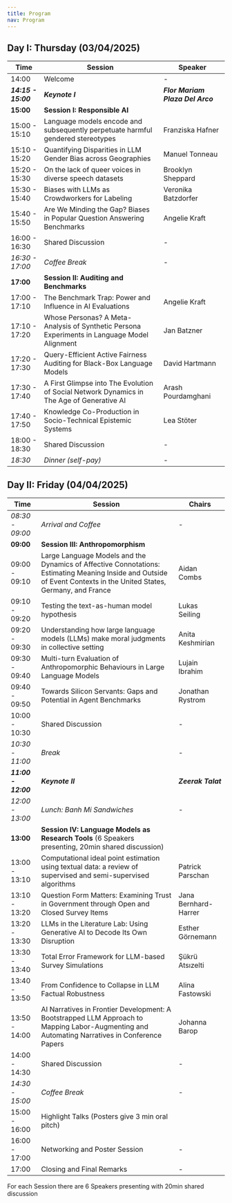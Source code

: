 ```yaml
---
title: Program
nav: Program
---
```


## Day I: Thursday (03/04/2025)

| Time         | Session                                                                 | Speaker          |
|---------------|-------------------------------------------------------------------------|-----------------|
| 14:00         | Welcome                                                                 |  -   |
| ***14:15 - 15:00*** | ***Keynote I***                                | ***Flor Mariam Plaza Del Arco***   |
| **15:00**         | **Session I: Responsible AI**  |                 |
| 15:00 - 15:10 | Language models encode and subsequently perpetuate harmful gendered stereotypes |Franziska Hafner |
| 15:10 - 15:20 | Quantifying Disparities in LLM Gender Bias across Geographies |Manuel Tonneau            |
| 15:20 - 15:30 |On the lack of queer voices in diverse speech datasets |Brooklyn Sheppard           |
| 15:30 - 15:40 |Biases with LLMs as Crowdworkers for Labeling     |  Veronika Batzdorfer      |
| 15:40 - 15:50 |Are We Minding the Gap? Biases in Popular Question Answering Benchmarks |  Angelie Kraft      |
| 16:00 - 16:30 | Shared Discussion                                                      |         -        |
| *16:30 - 17:00* | *Coffee Break*                                                           |  -    |
| **17:00**         | **Session II: Auditing and Benchmarks** |                 |
| 17:00 - 17:10 | The Benchmark Trap: Power and Influence in AI Evaluations | Angelie Kraft         |
| 17:10 - 17:20 | Whose Personas? A Meta-Analysis of Synthetic Persona Experiments in Language Model Alignment |   Jan Batzner   |
| 17:20 - 17:30 | Query-Efficient Active Fairness Auditing for Black-Box Language Models | David Hartmann  |
| 17:30 - 17:40 | A First Glimpse into The Evolution of Social Network Dynamics in The Age of Generative AI |                Arash Pourdamghani |
| 17:40 - 17:50 | Knowledge Co-Production in Socio-Technical Epistemic Systems |Lea Stöter         |
| 18:00 - 18:30 | Shared Discussion                                                      |       -          |
| *18:30*         | *Dinner (self-pay)*                                                      |       -          |

## Day II: Friday (04/04/2025)

| Time          | Session                                                                 | Chairs          |
|---------------|-------------------------------------------------------------------------|-----------------|
| *08:30 - 09:00* | *Arrival and Coffee*                                                      |  -          |
| **09:00**         | **Session III: Anthropomorphism** |                 |
| 09:00 - 09:10 | Large Language Models and the Dynamics of Affective Connotations: Estimating Meaning Inside and Outside of Event Contexts in the United States, Germany, and France |  Aidan Combs  |
| 09:10 - 09:20 | Testing the text-as-human model hypothesis               |Lukas Seiling|
| 09:20 - 09:30 | Understanding how large language models (LLMs) make moral judgments in collective setting |Anita Keshmirian|
| 09:30 - 09:40 | Multi-turn Evaluation of Anthropomorphic Behaviours in Large Language Models |Lujain Ibrahim|
| 09:40 - 09:50 | Towards Silicon Servants: Gaps and Potential in Agent Benchmarks | Jonathan Rystrom|
| 10:00 - 10:30 | Shared Discussion                                                      |      -           |
| *10:30 - 11:00* | *Break*                                                                  |    -  |
| ***11:00 - 12:00*** | ***Keynote II***                                              | ***Zeerak Talat***  |
| *12:00 - 13:00* | *Lunch: Banh Mi Sandwiches*                                              |     -     |
| **13:00**         | **Session IV: Language Models as Research Tools** (6 Speakers presenting, 20min shared discussion) |                 |
| 13:00 - 13:10 | Computational ideal point estimation using textual data: a review of supervised and semi-supervised algorithms |Patrick Parschan |
| 13:10 - 13:20 | Question Form Matters: Examining Trust in Government through Open and Closed Survey Items |Jana Bernhard-Harrer|
| 13:20 - 13:30 | LLMs in the Literature Lab: Using Generative AI to Decode Its Own Disruption | Esther Görnemann |
| 13:30 - 13:40 | Total Error Framework for LLM-based Survey Simulations | Şükrü Atsızelti |
| 13:40 - 13:50 | From Confidence to Collapse in LLM Factual Robustness  |Alina Fastowski|
| 13:50 - 14:00 | AI Narratives in Frontier Development: A Bootstrapped LLM Approach to Mapping Labor-Augmenting and Automating Narratives in Conference Papers |Johanna Barop |
| 14:00 - 14:30 | Shared Discussion                                                      |       -          |
| *14:30 - 15:00* | *Coffee Break*                                                           |  -  |
| 15:00 - 16:00 | Highlight Talks (Posters give 3 min oral pitch)                        |                 |
| 16:00 - 17:00 | Networking and Poster Session                                          |     -            |
| 17:00         | Closing and Final Remarks                                              | -  |


For each Session there are 6 Speakers presenting with 20min shared discussion

